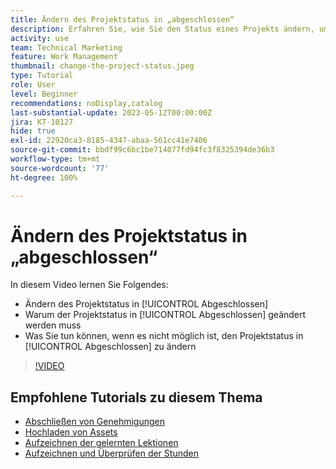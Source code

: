 ```yaml
---
title: Ändern des Projektstatus in „abgeschlossen“
description: Erfahren Sie, wie Sie den Status eines Projekts ändern, um anzugeben, dass die Arbeit abgeschlossen ist.
activity: use
team: Technical Marketing
feature: Work Management
thumbnail: change-the-project-status.jpeg
type: Tutorial
role: User
level: Beginner
recommendations: noDisplay,catalog
last-substantial-update: 2023-05-12T00:00:00Z
jira: KT-10127
hide: true
exl-id: 22920ca3-8185-4347-abaa-561cc41e7406
source-git-commit: bbdf99c6bc1be714077fd94fc3f8325394de36b3
workflow-type: tm+mt
source-wordcount: '77'
ht-degree: 100%

---
```


# Ändern des Projektstatus in „abgeschlossen“

In diesem Video lernen Sie Folgendes:

* Ändern des Projektstatus in [!UICONTROL Abgeschlossen]
* Warum der Projektstatus in [!UICONTROL Abgeschlossen] geändert werden muss
* Was Sie tun können, wenn es nicht möglich ist, den Projektstatus in [!UICONTROL Abgeschlossen] zu ändern

>[!VIDEO](https://video.tv.adobe.com/v/3439367/?quality=12&learn=on&enablevpops=1&captions=ger)

## Empfohlene Tutorials zu diesem Thema

* [Abschließen von Genehmigungen](/help/manage-work/close-a-project/complete-approvals.md)
* [Hochladen von Assets](/help/manage-work/close-a-project/upload-assets.md)
* [Aufzeichnen der gelernten Lektionen](/help/manage-work/close-a-project/lessons-learned-from-closing-a-project.md)
* [Aufzeichnen und Überprüfen der Stunden](/help/manage-work/close-a-project/log-and-review-hours.md)
